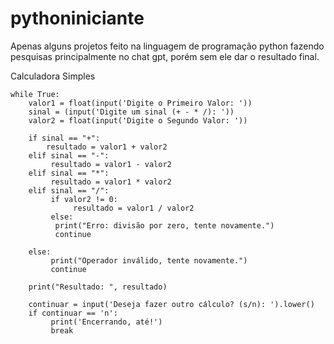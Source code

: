 # pythoniniciante
Apenas alguns projetos feito na linguagem de programação python fazendo pesquisas principalmente no chat gpt, porém sem ele dar o resultado final.

Calculadora Simples

    while True:
        valor1 = float(input('Digite o Primeiro Valor: '))
        sinal = (input('Digite um sinal (+ - * /): '))
        valor2 = float(input('Digite o Segundo Valor: '))
    
        if sinal == "+":
            resultado = valor1 + valor2
        elif sinal == "-":
             resultado = valor1 - valor2
        elif sinal == "*":
             resultado = valor1 * valor2
        elif sinal == "/":
             if valor2 != 0:
                  resultado = valor1 / valor2
             else:
              print("Erro: divisão por zero, tente novamente.")
              continue

        else:
             print("Operador inválido, tente novamente.")
             continue
        
        print("Resultado: ", resultado)
    
        continuar = input('Deseja fazer outro cálculo? (s/n): ').lower()
        if continuar == 'n':
             print('Encerrando, até!')
             break
